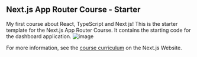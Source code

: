 ## Next.js App Router Course - Starter

My first course about React, TypeScript and Next js!
This is the starter template for the Next.js App Router Course. It contains the starting code for the dashboard application.
![image](https://github.com/user-attachments/assets/1bfed802-957b-4c21-a1b1-5f693c3a5523)


For more information, see the [course curriculum](https://nextjs.org/learn) on the Next.js Website.
